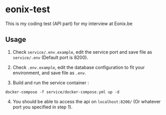 # eonix-test

This is my coding test (API part) for my interview at Eonix.be

## Usage

1. Check `service/.env.example`, edit the service port and save file as `service/.env` (Default port is 8200).

3. Check `.env.example`, edit the database configuration to fit your environment, and save file as `.env`.

3. Build and run the service container :

```docker-compose -f service/docker-compose.yml up -d```

4. You should be able to access the api on `localhost:8200/` (Or whatever port you specified in step 1).